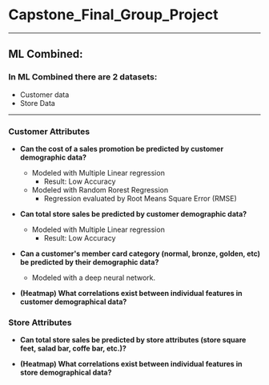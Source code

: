 # Capstone_Final_Group_Project
***
## ML Combined:
### In ML Combined there are 2 datasets:
- Customer data
- Store Data

***
### Customer Attributes
- **Can the cost of a sales promotion be predicted by customer demographic data?**
  - Modeled with Multiple Linear regression
    - Result: Low Accuracy
  - Modeled with Random Rorest Regression 
    - Regression evaluated by Root Means Square Error (RMSE)
    
- **Can total store sales be predicted by customer demographic data?**
  - Modeled with Multiple Linear regression
    - Result: Low Accuracy
    
- **Can a customer's member card category (normal, bronze, golden, etc) be predicted by their demographic data?**
  - Modeled with a deep neural network.
    
- **(Heatmap) What correlations exist between individual features in customer demographical data?**

### Store Attributes
- **Can total store sales be predicted by store attributes (store square feet, salad bar, coffe bar, etc.)?**

- **(Heatmap) What correlations exist between individual features in store demographical data?**


